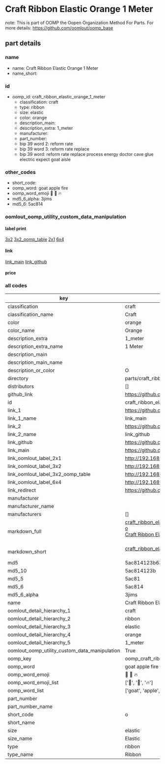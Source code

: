 # Craft Ribbon Elastic Orange 1 Meter  

note: This is part of OOMP the Oopen Organization Method For Parts. For more details: https://github.com/oomlout/oomp_base

##  part details
  







### name
* name: Craft Ribbon Elastic Orange 1 Meter
* name_short: 
### id
* oomp_id: craft_ribbon_elastic_orange_1_meter
  * classification: craft
  * type: ribbon
  * size: elastic
  * color: orange
  * description_main: 
  * description_extra: 1_meter
  * manufacturer: 
  * part_number: 
  * bip 39 word 2: reform rate
  * bip 39 word 3: reform rate replace
  * bip 39 word: reform rate replace process energy doctor cave glue electric expect goat aisle

### other_codes
* short_code: 
* oomp_word: goat apple fire
* oomp_word_emoji :goat: :apple: :fire:
* md5_6_alpha: 3jims
* md5_6: 5ac814






### oomlout_oomp_utility_custom_data_manipulation
#### label print
[3x2](http://192.168.1.245:1112/?label=oomp%203jims)
[3x2_oomp_table](http://192.168.1.108:1112/?label=oomp%203jims)
[2x1](http://192.168.1.242:1112/?label=oomp%203jims)
[6x4](http://192.168.1.55:1112/?label=oomp%203jims)    

#### link

[link_main](https://github.com/oomlout/oomlout_oomp_version_1_messy/tree/main/parts/craft_ribbon_elastic_orange_1_meter) [link_github](https://github.com/oomlout/oomlout_oomp_version_1_messy/tree/main/parts/craft_ribbon_elastic_orange_1_meter)                             

#### price







### all codes 
| key | value |  
| --- | --- |  
| classification | craft |  
| classification_name | Craft |  
| color | orange |  
| color_name | Orange |  
| description_extra | 1_meter |  
| description_extra_name | 1 Meter |  
| description_main |  |  
| description_main_name |  |  
| description_or_color | O  |  
| directory | parts/craft_ribbon_elastic_orange_1_meter |  
| distributors | [] |  
| github_link | https://github.com/oomlout/oomlout_oomp_part_src/tree/main/parts/craft_ribbon_elastic_orange_1_meter |  
| id | craft_ribbon_elastic_orange_1_meter |  
| link_1 | https://github.com/oomlout/oomlout_oomp_version_1_messy/tree/main/parts/craft_ribbon_elastic_orange_1_meter |  
| link_1_name | link_main |  
| link_2 | https://github.com/oomlout/oomlout_oomp_version_1_messy/tree/main/parts/craft_ribbon_elastic_orange_1_meter |  
| link_2_name | link_github |  
| link_github | https://github.com/oomlout/oomlout_oomp_version_1_messy/tree/main/parts/craft_ribbon_elastic_orange_1_meter |  
| link_main | https://github.com/oomlout/oomlout_oomp_version_1_messy/tree/main/parts/craft_ribbon_elastic_orange_1_meter |  
| link_oomlout_label_2x1 | http://192.168.1.242:1112/?label=oomp%203jims |  
| link_oomlout_label_3x2 | http://192.168.1.245:1112/?label=oomp%203jims |  
| link_oomlout_label_3x2_oomp_table | http://192.168.1.108:1112/?label=oomp%203jims |  
| link_oomlout_label_6x4 | http://192.168.1.55:1112/?label=oomp%203jims |  
| link_redirect | https://github.com/oomlout/oomlout_oomp_version_1_messy/tree/main/parts/craft_ribbon_elastic_orange_1_meter |  
| manufacturer |  |  
| manufacturer_name |  |  
| manufacturers | [] |  
| markdown_full | [craft_ribbon_elastic_orange_1_meter](none)<br>[o](none)<br>[Craft Ribbon Elastic Orange 1 Meter](none)<br><br> |  
| markdown_short | [craft_ribbon_elastic_orange_1_meter](none)<br><br> |  
| md5 | 5ac814123b63e49901250ab96dac8da2 |  
| md5_10 | 5ac814123b |  
| md5_5 | 5ac81 |  
| md5_6 | 5ac814 |  
| md5_6_alpha | 3jims |  
| name | Craft Ribbon Elastic Orange 1 Meter |  
| oomlout_detail_hierarchy_1 | craft |  
| oomlout_detail_hierarchy_2 | ribbon |  
| oomlout_detail_hierarchy_3 | elastic |  
| oomlout_detail_hierarchy_4 | orange |  
| oomlout_detail_hierarchy_5 | 1_meter |  
| oomlout_oomp_utility_custom_data_manipulation | True |  
| oomp_key | oomp_craft_ribbon_elastic_orange_1_meter |  
| oomp_word | goat apple fire |  
| oomp_word_emoji | :goat: :apple: :fire: |  
| oomp_word_emoji_list | [':goat:', ':apple:', ':fire:'] |  
| oomp_word_list | ['goat', 'apple', 'fire'] |  
| part_number |  |  
| part_number_name |  |  
| short_code | o |  
| short_name |  |  
| size | elastic |  
| size_name | Elastic |  
| type | ribbon |  
| type_name | Ribbon |  
